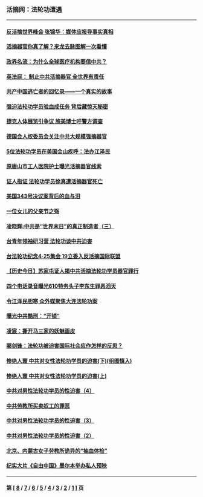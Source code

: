 ### 活摘网：法轮功遭遇
---
#### [反活摘世界峰会 张锦华：媒体应报导事实真相](../../pages/nf5881/n13278502.md?11010430) 
#### [活摘器官你真了解？来龙去脉图解一次看懂](../../pages/nf5881/n13013820.md?11010430) 
#### [政界名流：为什么全球医疗机构要信中共？](../../pages/nf5881/n11945479.md?11010430) 
#### [英法庭： 制止中共活摘器官 全世界有责任](../../pages/nf5881/n11330691.md?11010430) 
#### [共产中国逃亡者的回忆录——一个真实的故事](../../pages/nf5881/n10918649.md?11010430) 
#### [强迫法轮功学员验血成任务 背后藏惊天秘密](../../pages/nf5881/n4252384.md?11010430) 
#### [捷克人体展览引争议 旅美博士吁警方调查](../../pages/nf5881/n9429187.md?11010430) 
#### [德国会人权委员会关注中共大规模强摘器官](../../pages/nf5881/n8418950.md?11010430) 
#### [5位法轮功学员在美国会山疾呼：法办江泽民](../../pages/nf5881/n8101519.md?11010430) 
#### [原唐山市工人医院护士曝光活摘器官线索](../../pages/nf5881/n8076384.md?11010430) 
#### [证人指证 法轮功学员徐真遭活摘器官死亡](../../pages/nf5881/n8042467.md?11010430) 
#### [美国343号决议案背后的血与泪](../../pages/nf5881/n8020684.md?11010430) 
#### [一位女儿的父亲节之殇](../../pages/nf5881/n8014122.md?11010430) 
#### [凌晓辉:中共是“世界末日”的真正制造者（三）](../../pages/nf5881/n4210333.md?11010430) 
#### [台青年领袖研习营 法轮功谈中共迫害](../../pages/nf5881/n4141857.md?11010430) 
#### [台法轮功纪念4‧25集会 19立委入反活摘国际联盟](../../pages/nf5881/n4141821.md?11010430) 
#### [【历史今日】苏家屯证人揭中共活摘法轮功学员器官罪行](../../pages/nf5881/n4135912.md?11010430) 
#### [四个电话录音曝光610特务头子李东生罪恶滔天](../../pages/nf5881/n4040060.md?11010430) 
#### [令江泽民胆寒 众外媒聚焦大连法轮功案](../../pages/nf5881/n3932671.md?11010430) 
#### [曝光中共酷刑：“开锁”](../../pages/nf5881/n3889373.md?11010430) 
#### [凌宸：撕开马三家的妖魅画皮](../../pages/nf5881/n3849369.md?11010430) 
#### [郦剑锋：法轮功被迫害国际社会应作怎样的反思？](../../pages/nf5881/n3824560.md?11010430) 
#### [惨绝人寰 中共对女性法轮功学员的迫害(下)(组图慎入)](../../pages/nf5881/n3816285.md?11010430) 
#### [惨绝人寰 中共对女性法轮功学员的迫害(上)](../../pages/nf5881/n3815374.md?11010430) 
#### [中共对男性法轮功学员的性迫害（4）](../../pages/nf5881/n3769144.md?11010430) 
#### [中共劳教所买卖奴工的罪恶](../../pages/nf5881/n3769378.md?11010430) 
#### [中共对男性法轮功学员的性迫害（3）](../../pages/nf5881/n3768231.md?11010430) 
#### [中共对男性法轮功学员的性迫害（2）](../../pages/nf5881/n3767211.md?11010430) 
#### [北京、内蒙古女子劳教所诡异的“抽血体检”](../../pages/nf5881/n3753158.md?11010430) 
#### [纪实大片《自由中国》墨尔本举办私人预映](../../pages/nf5881/n3743337.md?11010430) 

---
#### 第 [ [8](./8.md?11010430) / [7](./7.md?11010430) / [6](./6.md?11010430) / [5](./5.md?11010430) / [4](./4.md?11010430) / [3](./3.md?11010430) / [2](./2.md?11010430) / [1](./1.md?11010430) ] 页
